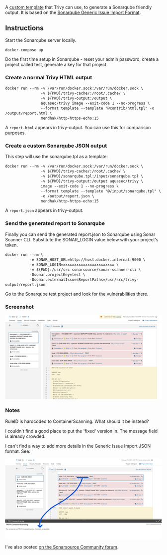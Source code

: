 A [custom template](sonarqube.tpl) that Trivy can use, to generate a Sonarqube friendly output.  It is based on the [Sonarqube Generic Issue Import Format](https://docs.sonarqube.org/latest/analysis/generic-issue/). 

## Instructions

Start the Sonarqube server locally.

    docker-compose up

Do the first time setup in Sonarqube - reset your admin password, create a project called test, generate a key for that project. 

### Create a normal Trivy HTML output

```
docker run --rm -v /var/run/docker.sock:/var/run/docker.sock \
                -v ${PWD}/trivy-cache/:/root/.cache/ \
                -v ${PWD}/trivy-output:/output \
                aquasec/trivy image --exit-code 1 --no-progress \
                --format template --template "@contrib/html.tpl" -o /output/report.html \
                mendhak/http-https-echo:15
```
A `report.html` appears in trivy-output.  You can use this for comparison purposes. 

### Create a custom Sonarqube JSON output

This step will use the sonarqube.tpl as a template:

```
docker run --rm -v /var/run/docker.sock:/var/run/docker.sock \
                -v ${PWD}/trivy-cache/:/root/.cache/ \
                -v ${PWD}/sonarqube.tpl:/input/sonarqube.tpl \
                -v ${PWD}/trivy-output:/output aquasec/trivy \
                image --exit-code 1 --no-progress \
                --format template --template "@/input/sonarqube.tpl" \
                -o /output/report.json \
                mendhak/http-https-echo:15
```

A `report.json` appears in trivy-output. 

### Send the generated report to Sonarqube

Finally you can send the generated report.json to Sonarqube using Sonar Scanner CLI.  Substitute the SONAR_LOGIN value below with your project's token.  

```
docker run --rm \
           -e SONAR_HOST_URL=http://host.docker.internal:9000 \
           -e SONAR_LOGIN=xxxxxxxxxxxxxxxxxxxxxxx \
           -v ${PWD}:/usr/src sonarsource/sonar-scanner-cli \
           -Dsonar.projectKey=test \
           -Dsonar.externalIssuesReportPaths=/usr/src/trivy-output/report.json 
```
Go to the Sonarqube test project and look for the vulnerabilities there. 

### Screenshot

![img](screenshots/screenshot.png)

### Notes

RuleID is hardcoded to ContainerScanning.  What should it be instead?

I couldn't find a good place to put the 'fixed' version in.  The message field is already crowded. 

I can't find a way to add more details in the Generic Issue Import JSON format.  See:

![no details](screenshots/screenshot2.png)

I've also posted [on the Sonarsource Community forum](https://community.sonarsource.com/t/how-can-i-fill-up-the-bottom-details-panel-when-importing-issues-using-the-generic-issue-import-format/38627).  